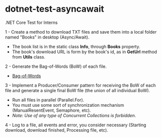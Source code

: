 # dotnet-test-asyncawait
.NET Core Test for Interns

1 - Create a method to download TXT files and save them into a local folder named "Books" in desktop (Async/Await).

   - The book list is in the static class **Info**, through **Books** property. 
   - The book's download URL is form by the book's id, as in **GetUrl** method from **Utils** class.

2 - Generate the Bag-of-Words (BoW) of each file.
   
   - [Bag-of-Words](https://en.wikipedia.org/wiki/Bag-of-words_model)

3 - Implement a Producer/Consumer pattern for receiving the BoW of each file and generate a single final BoW file (the union of all individual BoW).

   - Run all files in parallel (Parallel.For).
   - You must use some sort of synchronization mechanism (ManualResentEvent, Semaphore, etc).
   - *Note: Use of any type of Concurrent Collections is forbidden.*

4 - Log to a file, all events and error, you consider necessary (Starting download, download finished, Processing file, etc).
